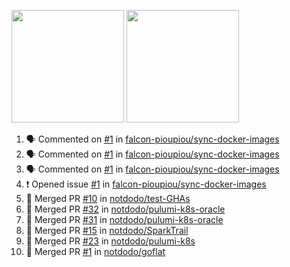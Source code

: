<a href="https://github.com/notdodo"><img src="https://github-readme-stats.vercel.app/api?username=notdodo&count_private=true&theme=dark" height="180" /></a> <a href="https://github.com/notdodo"><img src="https://github-readme-stats.vercel.app/api/top-langs/?username=notdodo&langs_count=8&theme=dark&hide=tex,java,html,css&layout=compact" height="180" /></a>

<!--START_SECTION:activity-->
1. 🗣 Commented on [#1](https://github.com/falcon-pioupiou/sync-docker-images/issues/1#issuecomment-1655648133) in [falcon-pioupiou/sync-docker-images](https://github.com/falcon-pioupiou/sync-docker-images)
2. 🗣 Commented on [#1](https://github.com/falcon-pioupiou/sync-docker-images/issues/1#issuecomment-1655548038) in [falcon-pioupiou/sync-docker-images](https://github.com/falcon-pioupiou/sync-docker-images)
3. 🗣 Commented on [#1](https://github.com/falcon-pioupiou/sync-docker-images/issues/1#issuecomment-1655537777) in [falcon-pioupiou/sync-docker-images](https://github.com/falcon-pioupiou/sync-docker-images)
4. ❗ Opened issue [#1](https://github.com/falcon-pioupiou/sync-docker-images/issues/1) in [falcon-pioupiou/sync-docker-images](https://github.com/falcon-pioupiou/sync-docker-images)
5. 🎉 Merged PR [#10](https://github.com/notdodo/test-GHAs/pull/10) in [notdodo/test-GHAs](https://github.com/notdodo/test-GHAs)
6. 🎉 Merged PR [#32](https://github.com/notdodo/pulumi-k8s-oracle/pull/32) in [notdodo/pulumi-k8s-oracle](https://github.com/notdodo/pulumi-k8s-oracle)
7. 🎉 Merged PR [#31](https://github.com/notdodo/pulumi-k8s-oracle/pull/31) in [notdodo/pulumi-k8s-oracle](https://github.com/notdodo/pulumi-k8s-oracle)
8. 🎉 Merged PR [#15](https://github.com/notdodo/SparkTrail/pull/15) in [notdodo/SparkTrail](https://github.com/notdodo/SparkTrail)
9. 🎉 Merged PR [#23](https://github.com/notdodo/pulumi-k8s/pull/23) in [notdodo/pulumi-k8s](https://github.com/notdodo/pulumi-k8s)
10. 🎉 Merged PR [#1](https://github.com/notdodo/goflat/pull/1) in [notdodo/goflat](https://github.com/notdodo/goflat)
<!--END_SECTION:activity-->

